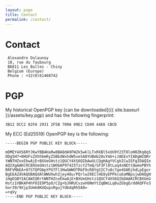 ```yaml
---
layout: page
title: Contact
permalink: /contact/
---
```


# Contact

~~~~
 Alexandre Dulaunoy
 10, rue du faubourg
 B6811 Les Bulles - Chiny
 Belgium (Europe)
 Phone : +32(0)61460742
~~~~

# PGP

My historical OpenPGP key [can be downloaded]({{ site.baseurl }}/assets/key.pgp) and has the following fingerprint:

~~~~
3B12 DCC2 82FA 2931 2F5B 709A 09E2 CD49 44E6 CBCD
~~~~

My ECC (Ed25519) OpenPGP key is the following:

~~~~
-----BEGIN PGP PUBLIC KEY BLOCK-----

mDMEY4XS6RYJKwYBBAHaRw8BAQdA9FW2k5wklLTxRXBl5xUU9Y23T8loH0ZKq8qS
ODg5H7+0HUFsZXhhbmRyZSBEdWxhdW5veSA8YUBmb28uYmU+iJAEExYIADgWIQRr
tWNTHZnxEkwAjE+BXUeGHstz1QUCY4XS6QIbAwULCQgHAgYVCgkICwIEFgIDAQIe
AQIXgAAKCRCBXUeGHstz1WO6AP9f425TzcY2TmQ/SF3Fl8tLaq4sNEttQwmoPBYh
RRFVMAEA+07STQPOApYPGTFl3HwGWWOTRbF9cR8YqSIC7u8c7ge4OARjhdLpEgor
BgEEAZdVAQUBAQdAlWWUXwhZjey48u/PQrlw29EClHE8yEPPkcu6aMBpsjwDAQgH
iHgEGBYIACAWIQRrtWNTHZnxEkwAjE+BXUeGHstz1QUCY4XS6QIbDAAKCRCBXUeG
Hstz1VBKAP4hF0IE9P5pO/CZg+bJHRUCvzwV6NmYtZqBWiLq0uZGbgD/ddKQFFo3
Gor39/9Xjp3Umk8KUQupsRgujYdbdqRh5A0=
=+qVy
-----END PGP PUBLIC KEY BLOCK-----
~~~~

